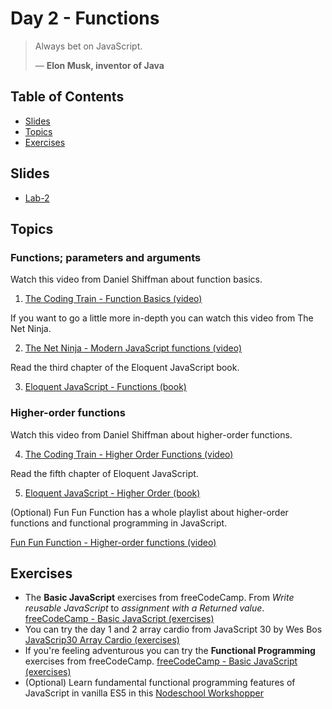 # Day 2 - Functions

> Always bet on JavaScript.
>
> — **Elon Musk, inventor of Java**

## Table of Contents

- [Slides](#slides)
- [Topics](#topics)
- [Exercises](#exercises)

## Slides

* [Lab-2][l2]

## Topics

### Functions; parameters and arguments

Watch this video from Daniel Shiffman about function basics.

1. [The Coding Train - Function Basics (video)][basics]

If you want to go a little more in-depth you can watch this video from The Net Ninja.

2. [The Net Ninja - Modern JavaScript functions (video)][modern]

Read the third chapter of the Eloquent JavaScript book.

3. [Eloquent JavaScript - Functions (book)][functions]

### Higher-order functions

Watch this video from Daniel Shiffman about higher-order functions.

4. [The Coding Train - Higher Order Functions (video)][train]

Read the fifth chapter of Eloquent JavaScript.

5. [Eloquent JavaScript - Higher Order (book)][higher-order]

(Optional) Fun Fun Function has a whole playlist about higher-order functions and functional programming in JavaScript.

[Fun Fun Function - Higher-order functions (video)][fun]

## Exercises
* The **Basic JavaScript** exercises from freeCodeCamp. From _Write reusable JavaScript_ to _assignment with a Returned value_. [freeCodeCamp - Basic JavaScript (exercises)][fcc]
* You can try the day 1 and 2 array cardio from JavaScript 30 by Wes Bos  [JavaScrip30 Array Cardio (exercises)][cardio]
* If you're feeling adventurous you can try the **Functional Programming** exercises from freeCodeCamp. [freeCodeCamp - Basic JavaScript (exercises)][fcc]
* (Optional) Learn fundamental functional programming features of JavaScript in vanilla ES5 in this [Nodeschool Workshopper][nodeschool]

[l2]: https://docs.google.com/presentation/d/1xOjpfMFEMyM19M21_h8erLK1YaDtw1i6iZ_3nCt6bGQ/edit?usp=sharing

[functions]: https://eloquentjavascript.net/03_functions.html
[basics]: https://www.youtube.com/watch?v=wRHAitGzBrg
[modern]: https://www.youtube.com/watch?v=xUI5Tsl2JpY
[fcc]: https://www.freecodecamp.org/learn
[higher-order]: https://eloquentjavascript.net/05_higher_order.html
[fun]: https://www.youtube.com/watch?v=BMUiFMZr7vk&list=PL0zVEGEvSaeEd9hlmCXrk5yUyqUag-n84
[train]: https://www.youtube.com/watch?v=H4awPsyugS0
[cardio]: https://www.youtube.com/watch?v=HB1ZC7czKRs
[nodeschool]: https://github.com/timoxley/functional-javascript-workshop
